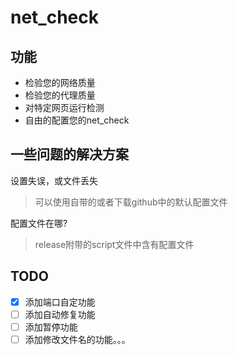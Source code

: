 # net_check

## 功能

* 检验您的网络质量
* 检验您的代理质量
* 对特定网页运行检测
* 自由的配置您的net_check

## 一些问题的解决方案

设置失误，或文件丢失

> 可以使用自带的或者下载github中的默认配置文件

配置文件在哪?

> release附带的script文件中含有配置文件

## TODO

* [x] 添加端口自定功能
* [ ] 添加自动修复功能
* [ ] 添加暂停功能
* [ ] 添加修改文件名的功能。。。
